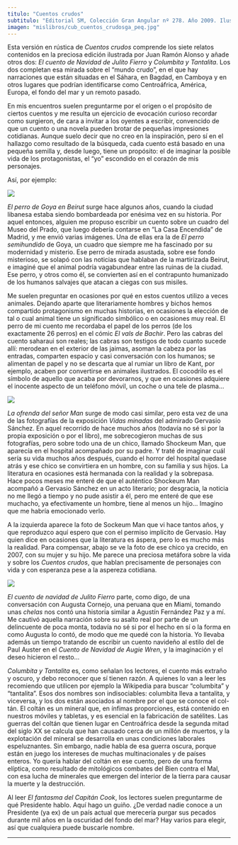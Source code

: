 ```yaml
---
titulo: "Cuentos crudos"
subtitulo: "Editorial SM, Colección Gran Angular nº 278. Año 2009. Ilustración de cubierta: *Juan Ramón Alonso*"
imagen: "mislibros/cub_cuentos_crudosga_peq.jpg"
---
```

Esta versión en rústica de _Cuentos crudos_ comprende los siete relatos
contenidos en la preciosa edición ilustrada por Juan Ramón Alonso y añade
otros dos: _El cuento de Navidad de Julito Fierro_ y _Columbita y Tantalita_.
Los dos completan esa mirada sobre el “mundo crudo”, en el que hay
narraciones que están situadas en el Sáhara, en Bagdad, en Camboya y en otros
lugares que podrían identificarse como Centroáfrica, América, Europa, el
fondo del mar y un remoto pasado.

En mis encuentros suelen preguntarme por el origen o el propósito de ciertos
cuentos y me resulta un ejercicio de evocación curioso recordar como
surgieron, de cara a invitar a los oyentes a escribir, convencido de que un
cuento o una novela pueden brotar de pequeñas impresiones cotidianas. Aunque
suelo decir que no creo en la inspiración, pero sí en el hallazgo como
resultado de la búsqueda, cada cuento está basado en una pequeña semilla y,
desde luego, tiene un propósito: el de imaginar la posible vida de los
protagonistas, el “yo” escondido en el corazón de mis personajes.

Así, por ejemplo:

![](/imagenes/mislibros/perro_semihundido.jpg)

_El perro de Goya en Beirut_ surge hace algunos años, cuando la ciudad
libanesa estaba siendo bombardeada por enésima vez en su historia. Por aquel
entonces, alguien me propuso escribir un cuento sobre un cuadro del Museo del
Prado, que luego debería contarse en ”La Casa Encendida” de Madrid, y me
envió varias imágenes. Una de ellas era la de _El perro semihundido_ de Goya,
un cuadro que siempre me ha fascinado por su modernidad y misterio. Ese perro
de mirada asustada, sobre ese fondo misterioso, se solapó con las noticias
que hablaban de la martirizada Beirut, e imaginé que el animal podría
vagabundear entre las ruinas de la ciudad. Ese perro, y otros como él, se
convierten así en el contrapunto humanizado de los humanos salvajes que
atacan a ciegas con sus misiles.

Me suelen preguntar en ocasiones por qué en estos cuentos utilizo a veces
animales. Dejando aparte que literariamente hombres y bichos hemos compartido
protagonismo en muchas historias, en ocasiones la elección de tal o cual
animal tiene un significado simbólico o en ocasiones muy real. El perro de mi
cuento me recordaba el papel de los perros (de los exactamente 26 perros) en
el cómic _El vals de Bachir_. Pero las cabras del cuento saharaui son reales;
las cabras son testigos de todo cuanto sucede allí: merodean en el exterior
de las jaimas, asoman la cabeza por las entradas, comparten espacio y casi
conversación con los humanos; se alimentan de papel y no se descarta que al
rumiar un libro de Kant, por ejemplo, acaben por convertirse en animales
ilustrados. El cocodrilo es el símbolo de aquello que acaba por devorarnos, y
que en ocasiones adquiere el inocente aspecto de un teléfono móvil, un coche
o una tele de plasma…

![](/imagenes/mislibros/sokheurm_man1996_peq.jpg)

_La ofrenda del señor Man_ surge de modo casi similar, pero esta vez de una
de las fotografías de la exposición _Vidas minadas_ del admirado Gervasio
Sánchez. En aquel recorrido de hace muchos años (todavía no sé si por la
propia exposición o por el libro), me sobrecogieron muchas de sus
fotografías, pero sobre todo una de un chico, llamado Shockeum Man, que
aparecía en el hospital acompañado por su padre. Y traté de imaginar cuál
sería su vida muchos años después, cuando el horror del hospital quedase
atrás y ese chico se convirtiera en un hombre, con su familia y sus hijos. La
literatura en ocasiones está hermanada con la realidad y la sobrepasa. Hace
pocos meses me enteré de que el auténtico Shockeum Man acompañó a Gervasio
Sánchez en un acto literario; por desgracia, la noticia no me llegó a tiempo
y no pude asistir a él, pero me enteré de que ese muchacho, ya efectivamente
un hombre, tiene al menos un hijo… Imagino que me habría emocionado verlo.

A la izquierda aparece la foto de Sockeum Man que vi hace tantos años, y que
reproduzco aquí espero que con el permiso implícito de Gervasio. Hay quien
dice en ocasiones que la literatura es áspera, pero lo es mucho más la
realidad. Para compensar, abajo se ve la foto de ese chico ya crecido, en
2007, con su mujer y su hijo. Me parece una preciosa metáfora sobre la vida y
sobre los _Cuentos crudos_, que hablan precisamente de personajes con vida y
con esperanza pese a la aspereza cotidiana.

![](/imagenes/mislibros/sokheurm_man_2007.jpg)

_El cuento de navidad de Julito Fierro_ parte, como digo, de una conversación
con Augusta Cornejo, una peruana que en Miami, tomando unas _chelas_ nos
contó una historia similar a Agustín Fernández Paz y a mí. Me cautivó aquella
narración sobre su asalto real por parte de un delincuente de poca monta,
todavía no sé si por el hecho en sí o la forma en como Augusta lo contó, de
modo que me quedé con la historia. Yo llevaba además un tiempo tratando de
escribir un cuento navideño al estilo del de Paul Auster en el _Cuento de
Navidad de Augie Wren_, y la imaginación y el deseo hicieron el resto…

_Columbita y Tantalita_ es, como señalan los lectores, el cuento más extraño
y oscuro, y debo reconocer que sí tienen razón. A quienes lo van a leer les
recomiendo que utilicen por ejemplo la Wikipedia para buscar “columbita” y
“tantalita”. Esos dos nombres son indisociables: columbita lleva a tantalita,
y viceversa, y los dos están asociados al nombre por el que se conoce el
col-tán. El coltán es un mineral que, en ínfimas proporciones, está contenido
en nuestros móviles y tabletas, y es esencial en la fabricación de satélites.
Las guerras del coltán que tienen lugar en Centroáfrica desde la segunda
mitad del siglo XX se calcula que han causado cerca de un millón de muertos,
y la explotación del mineral se desarrolla en unas condiciones laborales
espeluznantes. Sin embargo, nadie habla de esa guerra oscura, porque están en
juego los intereses de muchas multinacionales y de países enteros. Yo quería
hablar del coltán en ese cuento, pero de una forma elíptica, como resultado
de mitológicos combates del Bien contra el Mal, con esa lucha de minerales
que emergen del interior de la tierra para causar la muerte y la destrucción.

Al leer _El fantasma del Capitán Cook_, los lectores suelen preguntarme de
qué Presidente hablo. Aquí hago un guiño. ¿De verdad nadie conoce a un
Presidente (ya ex) de un país actual que merecería purgar sus pecados durante
mil años en la oscuridad del fondo del mar? Hay varios para elegir, así que
cualquiera puede buscarle nombre.

* * *

